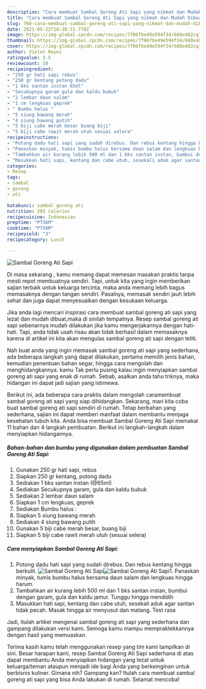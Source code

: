 ```yaml
---
description: "Cara membuat Sambal Goreng Ati Sapi yang nikmat dan Mudah Dibuat"
title: "Cara membuat Sambal Goreng Ati Sapi yang nikmat dan Mudah Dibuat"
slug: 760-cara-membuat-sambal-goreng-ati-sapi-yang-nikmat-dan-mudah-dibuat
date: 2021-05-22T16:20:51.778Z
image: https://img-global.cpcdn.com/recipes/7f06fbe49e594f34/680x482cq70/sambal-goreng-ati-sapi-foto-resep-utama.jpg
thumbnail: https://img-global.cpcdn.com/recipes/7f06fbe49e594f34/680x482cq70/sambal-goreng-ati-sapi-foto-resep-utama.jpg
cover: https://img-global.cpcdn.com/recipes/7f06fbe49e594f34/680x482cq70/sambal-goreng-ati-sapi-foto-resep-utama.jpg
author: Violet Reyes
ratingvalue: 3.5
reviewcount: 10
recipeingredient:
- "250 gr hati sapi rebus"
- "250 gr kentang potong dadu"
- "1 bks santan instan 65ml"
- "Secukupnya garam gula dan kaldu bubuk"
- "2 lembar daun salam"
- "1 cm lengkuas geprek"
- " Bumbu halus "
- "5 siung bawang merah"
- "4 siung bawang putih"
- "5 biji cabe merah besar buang biji"
- "5 biji cabe rawit merah utuh sesuai selera"
recipeinstructions:
- "Potong dadu hati sapi yang sudah direbus. Dan rebus kentang hingga berkulit."
- "Panaskan minyak, tumis bumbu halus bersama daun salam dan lengkuas hingga harum."
- "Tambahkan air kurang lebih 500 ml dan 1 bks santan instan, bumbui dengan garam, gula dan kaldu jamur. Tunggu hingga mendidih"
- "Masukkan hati sapi, kentang dan cabe utuh, sesekali aduk agar santan tidak pecah. Masak hingga air menyusut dan matang. Test rasa"
categories:
- Resep
tags:
- sambal
- goreng
- ati

katakunci: sambal goreng ati 
nutrition: 283 calories
recipecuisine: Indonesian
preptime: "PT36M"
cooktime: "PT58M"
recipeyield: "3"
recipecategory: Lunch

---
```



![Sambal Goreng Ati Sapi](https://img-global.cpcdn.com/recipes/7f06fbe49e594f34/680x482cq70/sambal-goreng-ati-sapi-foto-resep-utama.jpg)

Di masa  sekarang , kamu memang dapat memesan masakan praktis tanpa mesti repot membuatnya sendiri. Tapi, untuk kita yang ingin memberikan sajian terbaik untuk keluarga tercinta, maka anda memang lebih bagus memasaknya dengan tangan sendiri. Pasalnya, memasak sendiri jauh lebih sehat dan juga dapat menyesuaikan dengan kesukaan keluarga.

Jika anda lagi mencari inspirasi cara membuat sambal goreng ati sapi yang lezat dan mudah dibuat,maka di sinilah tempatnya. Resep sambal goreng ati sapi  sebenarnya mudah dilakukan jika kamu mengerjakannya dengan hati-hati. Tapi, anda tidak usah risau akan tidak berhasil dalam memasaknya 
karena di artikel ini kita akan mengulas sambal goreng ati sapi dengan teliti.  



Nah buat anda yang ingin memasak sambal goreng ati sapi yang sederhana, ada beberapa langkah yang dapat dilakukan, pertama memilih jenis bahan, kemudian penentuan bahan segar, hingga cara mengolah dan menghidangkannya. kamu Tak perlu pusing kalau ingin menyiapkan sambal goreng ati sapi yang enak di rumah. Sebab, asalkan anda  tahu triknya, maka hidangan ini dapat jadi sajian yang istimewa.

Berikut ini, ada beberapa cara praktis  dalam mengolah caramembuat sambal goreng ati sapi yang siap dihidangkan. Sekarang, mari kita coba buat sambal goreng ati sapi sendiri di rumah. Tetap berbahan yang sederhana, sajian ini dapat memberi manfaat dalam membantu menjaga kesehatan tubuh kita. Anda bisa membuat Sambal Goreng Ati Sapi memakai 11 bahan dan 4 langkah pembuatan. Berikut ini langkah-langkah dalam menyiapkan hidangannya.

<!--inarticleads1-->

##### Bahan-bahan dan bumbu yang digunakan dalam pembuatan Sambal Goreng Ati Sapi:

1. Gunakan 250 gr hati sapi, rebus
1. Siapkan 250 gr kentang, potong dadu
1. Sediakan 1 bks santan instan (@65ml)
1. Sediakan Secukupnya garam, gula dan kaldu bubuk
1. Sediakan 2 lembar daun salam
1. Siapkan 1 cm lengkuas, geprek
1. Sediakan  Bumbu halus :
1. Siapkan 5 siung bawang merah
1. Sediakan 4 siung bawang putih
1. Gunakan 5 biji cabe merah besar, buang biji
1. Siapkan 5 biji cabe rawit merah utuh (sesuai selera)




<!--inarticleads2-->

##### Cara menyiapkan Sambal Goreng Ati Sapi:

1. Potong dadu hati sapi yang sudah direbus. Dan rebus kentang hingga berkulit.
<img src="https://img-global.cpcdn.com/steps/24db89991ee8dbf9/160x128cq70/sambal-goreng-ati-sapi-langkah-memasak-1-foto.jpg" alt="Sambal Goreng Ati Sapi"><img src="https://img-global.cpcdn.com/steps/2be56e3e9441a776/160x128cq70/sambal-goreng-ati-sapi-langkah-memasak-1-foto.jpg" alt="Sambal Goreng Ati Sapi">1. Panaskan minyak, tumis bumbu halus bersama daun salam dan lengkuas hingga harum.
1. Tambahkan air kurang lebih 500 ml dan 1 bks santan instan, bumbui dengan garam, gula dan kaldu jamur. Tunggu hingga mendidih
1. Masukkan hati sapi, kentang dan cabe utuh, sesekali aduk agar santan tidak pecah. Masak hingga air menyusut dan matang. Test rasa




Jadi, itulah artikel mengenai  sambal goreng ati sapi  yang sederhana dan gampang dilakukan versi kami. Semoga kamu mampu mempraktekkannya dengan hasil yang memuaskan. 

Terima kasih kamu telah menggunakan resep yang tim kami tampilkan di sini. Besar harapan kami, resep  Sambal Goreng Ati Sapi sederhana di atas dapat membantu Anda menyiapkan hidangan yang lezat untuk keluarga/teman ataupun menjadi ide bagi Anda yang berkeinginan untuk berbisnis kuliner. Gimana nih? Gampang kan? Itulah cara membuat sambal goreng ati sapi yang bisa Anda lakukan di rumah. Selamat mencoba!

